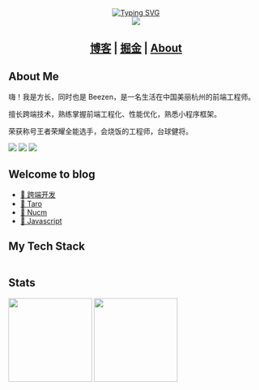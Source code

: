 <div>
<center>
    <a href="https://git.io/typing-svg"><img
            src="https://readme-typing-svg.demolab.com?font=Fira+Code&weight=2000&size=40&pause=1000&color=369E9E&background=2A6AD400&center=true&vCenter=true&random=false&width=500&height=60&lines=JUST+DO+IT%EF%BC%81;%E9%9D%92%E5%B1%B1%E4%B8%8D%E6%94%B9%EF%BC%8C%E7%BB%BF%E6%B0%B4%E9%95%BF%E6%B5%81"
            alt="Typing SVG" /></a>
</center>
<center>
    <img src="https://cdn.jsdelivr.net/gh/beezen/beezen@main/assets/top_img.gif" />
</center>
<center>
  <h2>
      <a href="https://dongbizhen.com">博客</a> |
      <a href="https://juejin.cn/user/3808364011458759">掘金</a> |
      <a href="https://dongbizhen.com/about/">About</a>
  </h2>
</center>

<h2>About Me</h2>

<p>嗨！我是方长，同时也是 Beezen，是一名生活在中国美丽杭州的前端工程师。</p>
<p>擅长跨端技术，熟练掌握前端工程化、性能优化，熟悉小程序框架。</p>
<p>荣获称号王者荣耀全能选手，会烧饭的工程师，台球健将。</p>

<div>
    <img src="https://visitor-badge.laobi.icu/badge?page_id=beezen.beezen.README.md" />
    <img src="https://img.shields.io/github/followers/beezen" />
    <img src="https://img.shields.io/github/stars/beezen" />
</div>

<h2>Welcome to blog</h2>

<ul>
    <li><a href="https://dongbizhen.com/categories/%E8%B7%A8%E7%AB%AF%E5%BC%80%E5%8F%91/">🙏 跨端开发</a></li>
    <li><a href="https://dongbizhen.com/categories/Taro/">🙏 Taro</a></li>
    <li><a href="https://dongbizhen.com/categories/Nucm/">🙏 Nucm</a></li>
    <li><a href="https://dongbizhen.com/categories/javascript/">🙏 Javascript</a></li>
</ul>

<h2>My Tech Stack</h2>

<div>
    <img src="https://cdn.jsdelivr.net/gh/beezen/beezen@main/assets/tech.png" alt="" />
</div>

<h2>Stats</h2>

<div>
    <img src="https://github-readme-stats.vercel.app/api?username=beezen&theme=light&show_icons=true&include_all_commits=true"
        height="165" />
    <img src="https://github-readme-stats.vercel.app/api/top-langs/?username=beezen&layout=compact&theme=light"
        height="165" />
</div>

<img src="https://github-profile-trophy.vercel.app/?username=beezen&theme=gruvbox&row=1&column=7&no-frame=true&no-bg=true"
    alt="" />

</div>
